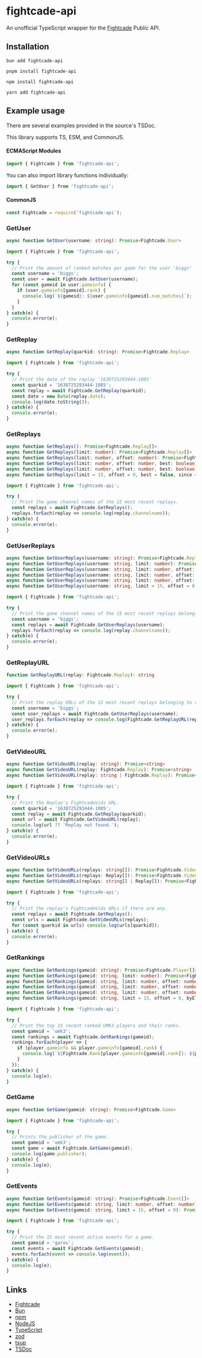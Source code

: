 # fightcade-api
An unofficial TypeScript wrapper for the [Fightcade](https://www.fightcade.com/) Public API.

## Installation

```sh-session
bun add fightcade-api
```

```sh-session
pnpm install fightcade-api
```

```sh-session
npm install fightcade-api
```

```sh-session
yarn add fightcade-api
```

## Example usage

There are several examples provided in the source's TSDoc.

This library supports TS, ESM, and CommonJS.

#### ECMAScript Modules

```ts
import { Fightcade } from 'fightcade-api';
```

You can also import library functions individually:

```ts
import { GetUser } from 'fightcade-api';
```

#### CommonJS

```ts
const Fightcade = require('fightcade-api');
```

### GetUser

```ts
async function GetUser(username: string): Promise<Fightcade.User>
```

```ts
import { Fightcade } from 'fightcade-api';

try {
  // Print the amount of ranked matches per game for the user 'biggs'
  const username = 'biggs';
  const user = await Fightcade.GetUser(username);
  for (const gameid in user.gameinfo) {
    if (user.gameinfo[gameid].rank) {
      console.log(`${gameid}: ${user.gameinfo[gameid].num_matches}`);
    }
  }
} catch(e) {
  console.error(e);
}
```

### GetReplay

```ts
async function GetReplay(quarkid: string): Promise<Fightcade.Replay>
```

```ts
import { Fightcade } from 'fightcade-api';

try {
  // Print the date of the replay '1638725293444-1085'
  const quarkid = '1638725293444-1085';
  const replay = await Fightcade.GetReplay(quarkid);
  const date = new Date(replay.date);
  console.log(date.toString());
} catch(e) {
  console.error(e);
}
```

### GetReplays

```ts
async function GetReplays(): Promise<Fightcade.Replay[]>
async function GetReplays(limit: number): Promise<Fightcade.Replay[]>
async function GetReplays(limit: number, offset: number): Promise<Fightcade.Replay[]>
async function GetReplays(limit: number, offset: number, best: boolean): Promise<Fightcade.Replay[]>
async function GetReplays(limit: number, offset: number, best: boolean, since: number): Promise<Fightcade.Replay[]>
async function GetReplays(limit = 15, offset = 0, best = false, since = 0): Promise<Fightcade.Replay[]>
```

```ts
import { Fightcade } from 'fightcade-api';

try {
  // Print the game channel names of the 15 most recent replays.
  const replays = await Fightcade.GetReplays();
  replays.forEach(replay => console.log(replay.channelname));
} catch(e) {
  console.error(e);
}
```

### GetUserReplays

```ts
async function GetUserReplays(username: string): Promise<Fightcade.Replay[]>
async function GetUserReplays(username: string, limit: number): Promise<Fightcade.Replay[]>
async function GetUserReplays(username: string, limit: number, offset: number): Promise<Fightcade.Replay[]>
async function GetUserReplays(username: string, limit: number, offset: number, best: boolean): Promise<Fightcade.Replay[]>
async function GetUserReplays(username: string, limit: number, offset: number, best: boolean, since: number): Promise<Fightcade.Replay[]>
async function GetUserReplays(username: string, limit = 15, offset = 0, best = false, since = 0): Promise<Fightcade.Replay[]>
```

```ts
import { Fightcade } from 'fightcade-api';

try {
  // Print the game channel names of the 15 most recent replays belonging to the user 'biggs'.
  const username = 'biggs';
  const replays = await Fightcade.GetUserReplays(username);
  replays.forEach(replay => console.log(replay.channelname));
} catch(e) {
  console.error(e);
}
```

### GetReplayURL

```ts
function GetReplayURL(replay: Fightcade.Replay): string
```

```ts
import { Fightcade } from 'fightcade-api';

try {
  // Print the replay URLs of the 15 most recent replays belonging to the user 'biggs'.
  const username = 'biggs';
  const user_replays = await Fightcade.GetUserReplays(username);
  user_replays.forEach(replay => console.log(Fightcade.GetReplayURL(replay)));
} catch(e) {
  console.error(e);
}
```

### GetVideoURL

```ts
async function GetVideoURL(replay: string): Promise<string>
async function GetVideoURL(replay: Fightcade.Replay): Promise<string>
async function GetVideoURL(replay: string | Fightcade.Replay): Promise<string>
```

```ts
import { Fightcade } from 'fightcade-api';

try {
  // Print the Replay's FightcadeVids URL.
  const quarkid = '1638725293444-1085';
  const replay = await Fightcade.GetReplay(quarkid);
  const url = await Fightcade.GetVideoURL(replay);
  console.log(url ?? 'Replay not found.');
} catch(e) {
  console.error(e);
}
```

### GetVideoURLs

```ts
async function GetVideoURLs(replays: string[]): Promise<Fightcade.VideoURLs>
async function GetVideoURLs(replays: Replay[]): Promise<Fightcade.VideoURLs>
async function GetVideoURLs(replays: string[] | Replay[]): Promise<Fightcade.VideoURLs>
```

```ts
import { Fightcade } from 'fightcade-api';

try {
  // Print the replay's FightcadeVids URLs if there are any.
  const replays = await Fightcade.GetReplays();
  const urls = await Fightcade.GetVideoURLs(replays);
  for (const quarkid in urls) console.log(urls[quarkid]);
} catch(e) {
  console.error(e);
}
```

### GetRankings

```ts
async function GetRankings(gameid: string): Promise<Fightcade.Player[]>
async function GetRankings(gameid: string, limit: number): Promise<Fightcade.Player[]>
async function GetRankings(gameid: string, limit: number, offset: number): Promise<Fightcade.Player[]>
async function GetRankings(gameid: string, limit: number, offset: number, byElo: boolean): Promise<Fightcade.Player[]>
async function GetRankings(gameid: string, limit: number, offset: number, byElo: boolean, recent: boolean): Promise<Fightcade.Player[]>
async function GetRankings(gameid: string, limit = 15, offset = 0, byElo = true, recent = true): Promise<Fightcade.Player[]>
```

```ts
import { Fightcade } from 'fightcade-api';

try {
  // Print the top 15 recent ranked UMK3 players and their ranks.
  const gameid = 'umk3';
  const rankings = await Fightcade.GetRankings(gameid);
  rankings.forEach(player => {
    if (player.gameinfo && player.gameinfo[gameid].rank) {
      console.log(`${Fightcade.Rank[player.gameinfo[gameid].rank]}: ${player.name}`);
    }
  });
} catch(e) {
  console.log(e);
}
```

### GetGame

```ts
async function GetGame(gameid: string): Promise<Fightcade.Game>
```

```ts
import { Fightcade } from 'fightcade-api';

try {
  // Prints the publisher of the game.
  const gameid = 'umk3';
  const game = await Fightcade.GetGame(gameid);
  console.log(game.publisher);
} catch(e) {
  console.log(e);
}
```

### GetEvents

```ts
async function GetEvents(gameid: string): Promise<Fightcade.Event[]>
async function GetEvents(gameid: string, limit: number, offset: number): Promise<Fightcade.Event[]>
async function GetEvents(gameid: string, limit = 15, offset = 0): Promise<Fightcade.Event[]>
```

```ts
import { Fightcade } from 'fightcade-api';

try {
  // Print the 15 most recent active events for a game.
  const gameid = 'garou';
  const events = await Fightcade.GetEvents(gameid);
  events.forEach(event => console.log(event));
} catch(e) {
  console.log(e);
}
```

## Links

- [Fightcade](https://www.fightcade.com/)
- [Bun](https://bun.sh/)
- [npm](https://www.npmjs.com/package/fightcade-api)
- [NodeJS](https://nodejs.org/en/)
- [TypeScript](https://www.typescriptlang.org/)
- [zod](https://zod.dev/)
- [tsup](https://tsup.egoist.dev/)
- [TSDoc](https://tsdoc.org/)

